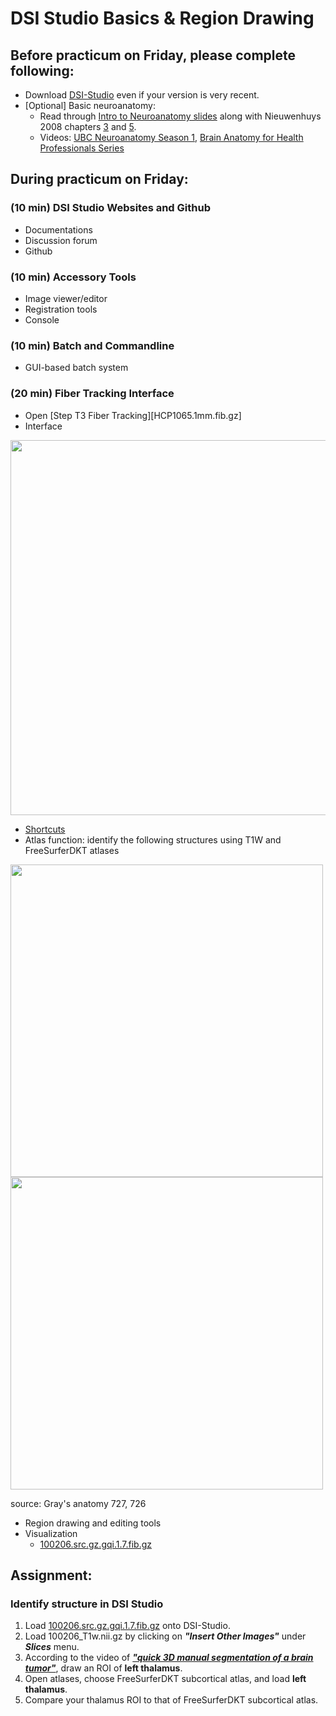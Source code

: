 # DSI Studio Basics & Region Drawing

## Before practicum on Friday, please complete following:

- Download [DSI-Studio](http://dsi-studio.labsolver.org/) even if your version is very recent.
- [Optional] Basic neuroanatomy: 
  - Read through [Intro to Neuroanatomy slides](https://drive.google.com/file/d/1HPWgLRGzq_l_V7UDE8PC2hVZSaLnawOr/view?usp=sharing) along with Nieuwenhuys 2008 chapters [3](https://drive.google.com/file/d/1r-MC1X7mnUOC2H4Or91BR6y2AQlZs-Dt/view?usp=sharing) and [5](https://drive.google.com/file/d/1-36-KH6Ejxe8s4m9isibjJ2HAGSkEeK2/view?usp=sharing).
  - Videos: [UBC Neuroanatomy Season 1](https://www.youtube.com/watch?v=xB7rXw_3gVY&t=104s), [Brain Anatomy for Health Professionals Series](https://www.youtube.com/watch?v=_aCCsRCw78g&list=PLp9HSlEm97VXyQ32Uwjfz3dpmQ8nl63zJ&index=1&t=539s)


## During practicum on Friday:

### (10 min) DSI Studio Websites and Github
  - Documentations
  - Discussion forum
  - Github 

### (10 min) Accessory Tools
  - Image viewer/editor
  - Registration tools
  - Console

### (10 min) Batch and Commandline
  - GUI-based batch system


### (20 min) Fiber Tracking Interface
  - Open [Step T3 Fiber Tracking][HCP1065.1mm.fib.gz]
  - Interface

<img src="https://user-images.githubusercontent.com/275569/149856392-53f31245-4c58-47f0-8347-57960a2a6b04.png" width="600">

  - [Shortcuts](https://dsi-studio.labsolver.org/doc/gui_t3_visualization.html#shortcuts-and-graphic-control)
  - Atlas function: identify the following structures using T1W and FreeSurferDKT atlases

<img src="https://user-images.githubusercontent.com/275569/187464832-0f4ea275-0c37-413b-a6a6-494578694ec5.png" width="500">

<img src="https://user-images.githubusercontent.com/275569/187466964-7b58b666-6d08-454e-a6d3-166cbb26f463.png" width="500">

source: Gray's anatomy 727, 726

  - Region drawing and editing tools
  - Visualization
    - [100206.src.gz.gqi.1.7.fib.gz](https://zenodo.org/record/6307812/files/100206.src.gz.gqi.1.7.fib.gz)

## Assignment:

### Identify structure in DSI Studio

1. Load [100206.src.gz.gqi.1.7.fib.gz](https://zenodo.org/record/6307812/files/100206.src.gz.gqi.1.7.fib.gz) onto DSI-Studio.
2. Load 100206_T1w.nii.gz by clicking on ***"Insert Other Images"*** under ***Slices*** menu.
3. According to the video of ***["quick 3D manual segmentation of a brain tumor"](https://www.youtube.com/watch?v=ZkWBU_qnaKg&t=1s)***, draw an ROI of **left thalamus**.
4. Open atlases, choose FreeSurferDKT subcortical atlas, and load **left thalamus**.
5. Compare your thalamus ROI to that of FreeSurferDKT subcortical atlas.

